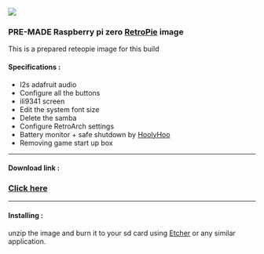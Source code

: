 ![](https://raw.githubusercontent.com/Gameboypi/SPW/master/images/retropie.png)
### PRE-MADE Raspberry pi zero [RetroPie](https://retropie.org.uk/) image
This is a prepared reteopie image for this build
 
#### Specifications :
- I2s adafruit audio
- Configure all the buttons
- ili9341 screen
- Edit the system font size 
- Delete the samba 
- Configure RetroArch settings
- Battery monitor + safe shutdown by [HoolyHoo](https://github.com/HoolyHoo/Mintybatterymonitor)
- Removing game start up box

-----

#### Download link :
### [Click here](http://www.mediafire.com/file/923btg9b0tm33x0/SPW_v1.zip)

-----

#### Installing :
unzip the image and burn it to your sd card using [Etcher](https://etcher.io/) or any similar application.
